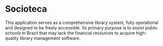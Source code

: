 # Socioteca
This application serves as a comprehensive library system, fully operational and designed to be freely accessible. Its primary purpose is to assist public schools in Brazil that may lack the financial resources to acquire high-quality library management software.
